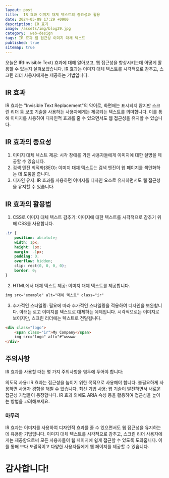 ```yaml
---
layout: post
title:  IR 효과 이미지 대체 텍스트의 중요성과 활용
date: 2024-05-09 17:29 +0900
description: IR 효과
image: /assets/img/blog29.jpg
category:  web-design
tags: IR 효과 웹 접근성 이미지 대체 텍스트
published: true
sitemap: true
---
```



오늘은 IR(Invisible Text) 효과에 대해 알아보고, 웹 접근성을 향상시키는데 어떻게 활용할 수 있는지 살펴보겠습니다. IR 효과는 이미지 대체 텍스트를 시각적으로 감추고, 스크린 리더 사용자에게는 제공하는 기법입니다.

## IR 효과
IR 효과는 "Invisible Text Replacement"의 약어로, 화면에는 표시되지 않지만 스크린 리더 등 보조 기술을 사용하는 사용자에게는 제공되는 텍스트를 의미합니다. 이를 통해 이미지를 사용하여 디자인적 효과를 줄 수 있으면서도 웹 접근성을 유지할 수 있습니다.

## IR 효과의 중요성
1. 이미지 대체 텍스트 제공: 시각 장애를 가진 사용자들에게 이미지에 대한 설명을 제공할 수 있습니다.
2. 검색 엔진 최적화(SEO): 이미지 대체 텍스트는 검색 엔진이 웹 페이지를 색인화하는 데 도움을 줍니다.
3. 디자인 유지: IR 효과를 사용하면 이미지를 디자인 요소로 유지하면서도 웹 접근성을 유지할 수 있습니다.

## IR 효과의 활용법
1. CSS로 이미지 대체 텍스트 감추기: 이미지에 대한 텍스트를 시각적으로 감추기 위해 CSS를 사용합니다.
````css
.ir {
    position: absolute;
    width: 1px;
    height: 1px;
    margin: -1px;
    padding: 0;
    overflow: hidden;
    clip: rect(0, 0, 0, 0);
    border: 0;
}
````

2. HTML에서 대체 텍스트 제공: 이미지 대체 텍스트를 제공합니다.

````html
img src="example" alt="대체 텍스트" class="ir"
````

3. 추가적인 스타일링: 필요에 따라 추가적인 스타일링을 적용하여 디자인을 보완합니다.
아래는 로고 이미지를 텍스트로 대체하는 예제입니다. 시각적으로는 이미지로 보이지만, 스크린 리더에는 텍스트로 전달됩니다.

````html
<div class="logo">
    <span class="ir">My Company</span>
    img src="logo" alt="#"wwwww
</div>
````

## 주의사항
IR 효과를 사용할 때는 몇 가지 주의사항을 염두에 두어야 합니다:

의도적 사용: IR 효과는 접근성을 높이기 위한 목적으로 사용해야 합니다. 불필요하게 사용하면 사용자 경험을 해칠 수 있습니다.
최신 기법 사용: 웹 기술이 발전하면서 새로운 접근성 기법들이 등장합니다. IR 효과 외에도 ARIA 속성 등을 활용하여 접근성을 높이는 방법을 고려해보세요.

### 마무리
IR 효과는 이미지를 사용하여 디자인적 효과를 줄 수 있으면서도 웹 접근성을 유지하는 데 유용한 기법입니다. 이미지 대체 텍스트를 시각적으로 감추고, 스크린 리더 사용자에게는 제공함으로써 모든 사용자들이 웹 페이지에 쉽게 접근할 수 있도록 도와줍니다. 이를 통해 보다 포괄적이고 다양한 사용자들에게 웹 페이지를 제공할 수 있습니다.

# 감사합니다!
